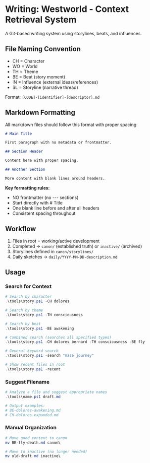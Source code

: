 # Writing: Westworld - Context Retrieval System

A Git-based writing system using storylines, beats, and influences.

## File Naming Convention

- CH = Character
- WO = World
- TH = Theme  
- BE = Beat (story moment)
- IN = Influence (external ideas/references)
- SL = Storyline (narrative thread)

Format: `[CODE]-[identifier]-[descriptor].md`

## Markdown Formatting

All markdown files should follow this format with proper spacing:

```markdown
# Main Title

First paragraph with no metadata or frontmatter.

## Section Header

Content here with proper spacing.

## Another Section

More content with blank lines around headers.
```

**Key formatting rules:**
- NO frontmatter (no --- sections)
- Start directly with # Title
- One blank line before and after all headers
- Consistent spacing throughout

## Workflow

1. Files in root = working/active development
2. Completed → `canon/` (established truth) or `inactive/` (archived)
3. Storylines defined in `canon/storylines/`
4. Daily sketches → `daily/YYYY-MM-DD-description.md`

## Usage

### Search for Context

```powershell
# Search by character
.\tools\story.ps1 -CH dolores

# Search by theme
.\tools\story.ps1 -TH consciousness

# Search by beat
.\tools\story.ps1 -BE awakening

# Combined search (searches all specified types)
.\tools\story.ps1 -CH dolores bernard -TH consciousness -BE fly

# General keyword search
.\tools\story.ps1 -search "maze journey"

# Show recent files in root
.\tools\story.ps1 -recent
```

### Suggest Filename

```powershell
# Analyze a file and suggest appropriate names
.\tools\name.ps1 draft.md

# Output examples:
# BE-dolores-awakening.md
# CH-dolores-expanded.md
```

### Manual Organization

```powershell
# Move good content to canon
mv BE-fly-death.md canon\

# Move to inactive (no longer needed)
mv old-draft.md inactive\
```
